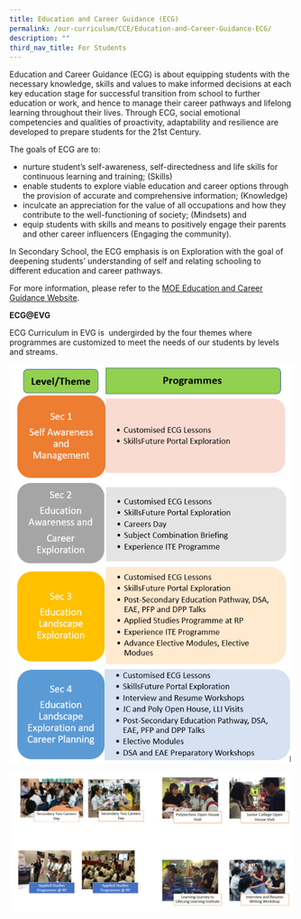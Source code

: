 ```yaml
---
title: Education and Career Guidance (ECG)
permalink: /our-curriculum/CCE/Education-and-Career-Guidance-ECG/
description: ""
third_nav_title: For Students
---
```

Education and Career Guidance (ECG) is about equipping students with the necessary knowledge, skills and values to make informed decisions at each key education stage for successful transition from school to further education or work, and hence to manage their career pathways and lifelong learning throughout their lives. Through ECG, social emotional competencies and qualities of proactivity, adaptability and resilience are developed to prepare students for the 21st Century.

The goals of ECG are to:

*   nurture student’s self-awareness, self-directedness and life skills for continuous learning and training; (Skills)
*   enable students to explore viable education and career options through the provision of accurate and comprehensive information; (Knowledge)
*   inculcate an appreciation for the value of all occupations and how they contribute to the well-functioning of society; (Mindsets) and
*   equip students with skills and means to positively engage their parents and other career influencers (Engaging the community).

In Secondary School, the ECG emphasis is on Exploration with the goal of deepening students’ understanding of self and relating schooling to different education and career pathways.

For more information, please refer to the [MOE Education and Career Guidance Website](https://www.moe.gov.sg/education-in-sg/our-programmes/education-and-career-guidance).

**ECG@EVG**

ECG Curriculum in EVG is  undergirded by the four themes where programmes are customized to meet the needs of our students by levels and streams.

![](/images/Our%20Curriculum/CCE/Education%20and%20Career%20Guidance/E1.png)

![](/images/Our%20Curriculum/CCE/Education%20and%20Career%20Guidance/E2.png)